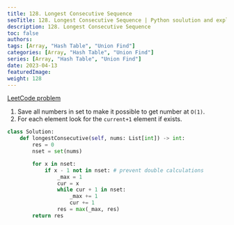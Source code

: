 ```yaml
---
title: 128. Longest Consecutive Sequence
seoTitle: 128. Longest Consecutive Sequence | Python soulution and explanation
description: 128. Longest Consecutive Sequence
toc: false
authors:
tags: [Array, "Hash Table", "Union Find"]
categories: [Array, "Hash Table", "Union Find"]
series: [Array, "Hash Table", "Union Find"]
date: 2023-04-13
featuredImage:
weight: 128
---
```


[LeetCode problem](https://leetcode.com/problems/longest-consecutive-sequence/description/)

1. Save all numbers in set to make it possible to get number at `O(1)`.
2. For each element look for the `current+1` element if exists.

```python
class Solution:
    def longestConsecutive(self, nums: List[int]) -> int:
        res = 0
        nset = set(nums)

        for x in nset:
            if x - 1 not in nset: # prevent double calculations
                _max = 1
                cur = x
                while cur + 1 in nset:
                    _max += 1
                    cur += 1
                res = max(_max, res)
        return res
```
